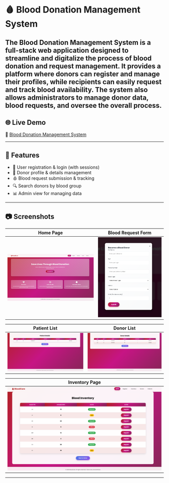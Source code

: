 # 🩸 Blood Donation Management System

The Blood Donation Management System is a full-stack web application designed to streamline and digitalize the process of blood donation and request management. It provides a platform where donors can register and manage their profiles, while recipients can easily request and track blood availability. The system also allows administrators to manage donor data, blood requests, and oversee the overall process.
---

## 🌐 Live Demo  
🔗 [Blood Donation Management System](https://adityamahekar.github.io/Blood_Donation__Management/)

---

## 🚀 Features
- 🧍 User registration & login (with sessions)  
- 👤 Donor profile & details management  
- 🩸 Blood request submission & tracking  
- 🔍 Search donors by blood group
- 📊 Admin view for managing data  

---

## 📷 Screenshots  

| Home Page | Blood Request Form |
|------------|--------------------|
| ![Home Page](bb1.png) | ![Blood Request Form](bb2.png) |

| Patient List | Donor List |
|--------------|------------|
| ![Patient List](bb5.png) | ![Donor List](bb4.png) |

| Inventory Page |
|--------------|
| ![Inventory List](bb3.png) |
---




